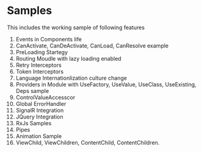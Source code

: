# Samples

This includes the working sample of following features 

1. Events in Components life
2. CanActivate, CanDeActivate, CanLoad, CanResolve example
3. PreLoading Startegy
4. Routing Moudle with lazy loading enabled
5. Retry Interceptors
6. Token Interceptors
7. Language Internationlization culture change
8. Providers in Module with UseFactory, UseValue, UseClass, UseExisting, Deps sample
9. ControlValueAccesscor
10. Global ErrorHandler
11. SignalR Integration
12. JQuery Integration
13. RxJs Samples
14. Pipes
15. Animation Sample
16. ViewChild, ViewChildren, ContentChild, ContentChildren.
